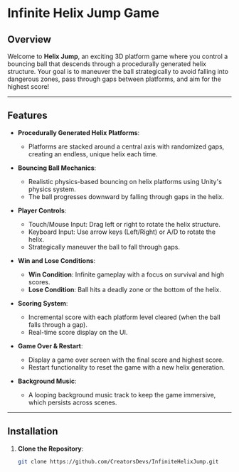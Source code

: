 # **Infinite Helix Jump Game**

## Overview
Welcome to **Helix Jump**, an exciting 3D platform game where you control a bouncing ball that descends through a procedurally generated helix structure. Your goal is to maneuver the ball strategically to avoid falling into dangerous zones, pass through gaps between platforms, and aim for the highest score!

---

## Features

- **Procedurally Generated Helix Platforms**: 
  - Platforms are stacked around a central axis with randomized gaps, creating an endless, unique helix each time.
  
- **Bouncing Ball Mechanics**: 
  - Realistic physics-based bouncing on helix platforms using Unity's physics system.
  - The ball progresses downward by falling through gaps in the helix.
  
- **Player Controls**:
  - Touch/Mouse Input: Drag left or right to rotate the helix structure.
  - Keyboard Input: Use arrow keys (Left/Right) or A/D to rotate the helix.
  - Strategically maneuver the ball to fall through gaps.

- **Win and Lose Conditions**:
  - **Win Condition**: Infinite gameplay with a focus on survival and high scores.
  - **Lose Condition**: Ball hits a deadly zone or the bottom of the helix.
  
- **Scoring System**:
  - Incremental score with each platform level cleared (when the ball falls through a gap).
  - Real-time score display on the UI.

- **Game Over & Restart**:
  - Display a game over screen with the final score and highest score.
  - Restart functionality to reset the game with a new helix generation.

- **Background Music**:
  - A looping background music track to keep the game immersive, which persists across scenes.

---

## Installation

1. **Clone the Repository**:
   ```bash
   git clone https://github.com/CreatorsDevs/InfiniteHelixJump.git
